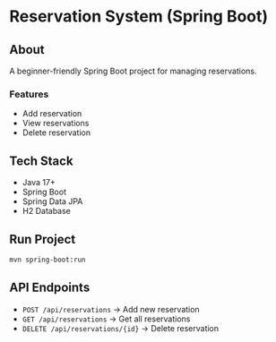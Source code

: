 # Reservation System (Spring Boot)

##  About
A beginner-friendly Spring Boot project for managing reservations.

### Features
- Add reservation
- View reservations
- Delete reservation

##  Tech Stack
- Java 17+
- Spring Boot
- Spring Data JPA
- H2 Database

##  Run Project
```bash
mvn spring-boot:run
```

##  API Endpoints
- `POST /api/reservations` → Add new reservation  
- `GET /api/reservations` → Get all reservations  
- `DELETE /api/reservations/{id}` → Delete reservation  
